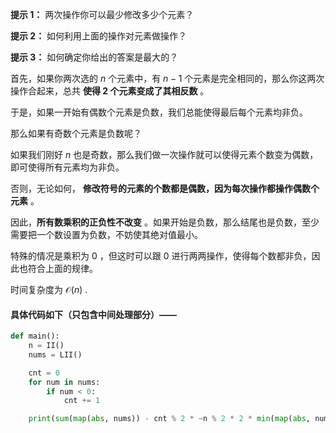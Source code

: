 **提示 1：** 两次操作你可以最少修改多少个元素？

**提示 2：** 如何利用上面的操作对元素做操作？

**提示 3：** 如何确定你给出的答案是最大的？

首先，如果你两次选的 $n$ 个元素中，有 $n-1$ 个元素是完全相同的，那么你这两次操作合起来，总共 **使得 $2$ 个元素变成了其相反数** 。

于是，如果一开始有偶数个元素是负数，我们总能使得最后每个元素均非负。

那么如果有奇数个元素是负数呢？

如果我们刚好 $n$ 也是奇数，那么我们做一次操作就可以使得元素个数变为偶数，即可使得所有元素均为非负。

否则，无论如何， **修改符号的元素的个数都是偶数，因为每次操作都操作偶数个元素** 。

因此，**所有数乘积的正负性不改变** 。如果开始是负数，那么结尾也是负数，至少需要把一个数设置为负数，不妨使其绝对值最小。

特殊的情况是乘积为 $0$ ，但这时可以跟 $0$ 进行两两操作，使得每个数都非负，因此也符合上面的规律。

时间复杂度为 $\mathcal{O}(n)$ .

#### 具体代码如下（只包含中间处理部分）——

```Python []
def main():
    n = II()
    nums = LII()

    cnt = 0
    for num in nums:
        if num < 0:
            cnt += 1

    print(sum(map(abs, nums)) - cnt % 2 * ~n % 2 * 2 * min(map(abs, nums)))
```